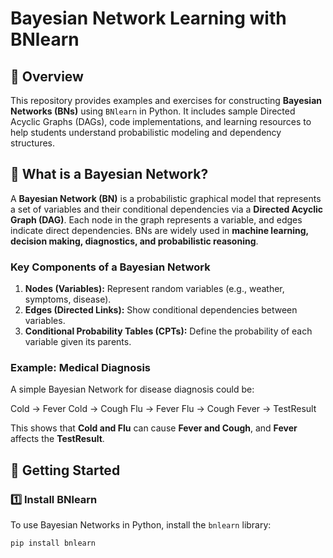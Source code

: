 # Bayesian Network Learning with BNlearn

## 📌 Overview
This repository provides examples and exercises for constructing **Bayesian Networks (BNs)** using `BNlearn` in Python. It includes sample Directed Acyclic Graphs (DAGs), code implementations, and learning resources to help students understand probabilistic modeling and dependency structures.

## 🤔 What is a Bayesian Network?
A **Bayesian Network (BN)** is a probabilistic graphical model that represents a set of variables and their conditional dependencies via a **Directed Acyclic Graph (DAG)**. Each node in the graph represents a variable, and edges indicate direct dependencies. BNs are widely used in **machine learning, decision making, diagnostics, and probabilistic reasoning**.

### **Key Components of a Bayesian Network**
1. **Nodes (Variables):** Represent random variables (e.g., weather, symptoms, disease).
2. **Edges (Directed Links):** Show conditional dependencies between variables.
3. **Conditional Probability Tables (CPTs):** Define the probability of each variable given its parents.

### **Example: Medical Diagnosis**
A simple Bayesian Network for disease diagnosis could be:

Cold → Fever Cold → Cough Flu → Fever Flu → Cough Fever → TestResult

This shows that **Cold and Flu** can cause **Fever and Cough**, and **Fever** affects the **TestResult**.

## 🚀 Getting Started

### **1️⃣ Install BNlearn**
To use Bayesian Networks in Python, install the `bnlearn` library:
```bash
pip install bnlearn
